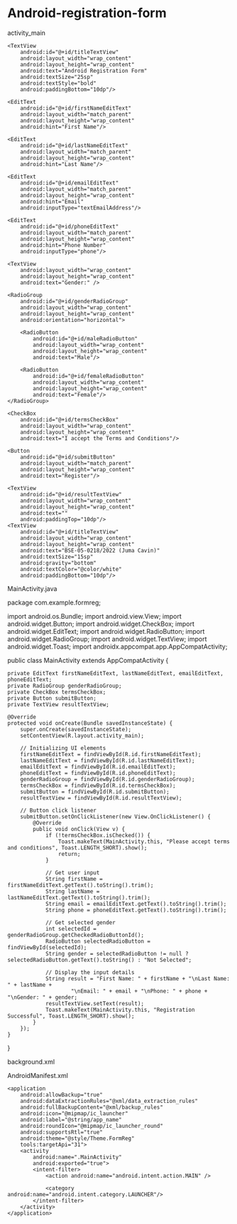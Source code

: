 # Android-registration-form

activity_main

<?xml version="1.0" encoding="utf-8"?>
<LinearLayout xmlns:android="http://schemas.android.com/apk/res/android"
    android:layout_width="match_parent"
    android:layout_height="match_parent"
    android:padding="16dp"
    android:background="@drawable/background"
    android:orientation="vertical">

    <TextView
        android:id="@+id/titleTextView"
        android:layout_width="wrap_content"
        android:layout_height="wrap_content"
        android:text="Android Registration Form"
        android:textSize="25sp"
        android:textStyle="bold"
        android:paddingBottom="10dp"/>

    <EditText
        android:id="@+id/firstNameEditText"
        android:layout_width="match_parent"
        android:layout_height="wrap_content"
        android:hint="First Name"/>

    <EditText
        android:id="@+id/lastNameEditText"
        android:layout_width="match_parent"
        android:layout_height="wrap_content"
        android:hint="Last Name"/>

    <EditText
        android:id="@+id/emailEditText"
        android:layout_width="match_parent"
        android:layout_height="wrap_content"
        android:hint="Email"
        android:inputType="textEmailAddress"/>

    <EditText
        android:id="@+id/phoneEditText"
        android:layout_width="match_parent"
        android:layout_height="wrap_content"
        android:hint="Phone Number"
        android:inputType="phone"/>

    <TextView
        android:layout_width="wrap_content"
        android:layout_height="wrap_content"
        android:text="Gender:" />

    <RadioGroup
        android:id="@+id/genderRadioGroup"
        android:layout_width="wrap_content"
        android:layout_height="wrap_content"
        android:orientation="horizontal">

        <RadioButton
            android:id="@+id/maleRadioButton"
            android:layout_width="wrap_content"
            android:layout_height="wrap_content"
            android:text="Male"/>

        <RadioButton
            android:id="@+id/femaleRadioButton"
            android:layout_width="wrap_content"
            android:layout_height="wrap_content"
            android:text="Female"/>
    </RadioGroup>

    <CheckBox
        android:id="@+id/termsCheckBox"
        android:layout_width="wrap_content"
        android:layout_height="wrap_content"
        android:text="I accept the Terms and Conditions"/>

    <Button
        android:id="@+id/submitButton"
        android:layout_width="match_parent"
        android:layout_height="wrap_content"
        android:text="Register"/>

    <TextView
        android:id="@+id/resultTextView"
        android:layout_width="wrap_content"
        android:layout_height="wrap_content"
        android:text=""
        android:paddingTop="10dp"/>
    <TextView
        android:id="@+id/titleTextView"
        android:layout_width="wrap_content"
        android:layout_height="wrap_content"
        android:text="BSE-05-0218/2022 (Juma Cavin)"
        android:textSize="15sp"
        android:gravity="bottom"
        android:textColor="@color/white"
        android:paddingBottom="10dp"/>

</LinearLayout>

MainActivity.java

package com.example.formreg;

import android.os.Bundle;
import android.view.View;
import android.widget.Button;
import android.widget.CheckBox;
import android.widget.EditText;
import android.widget.RadioButton;
import android.widget.RadioGroup;
import android.widget.TextView;
import android.widget.Toast;
import androidx.appcompat.app.AppCompatActivity;

public class MainActivity extends AppCompatActivity {

    private EditText firstNameEditText, lastNameEditText, emailEditText, phoneEditText;
    private RadioGroup genderRadioGroup;
    private CheckBox termsCheckBox;
    private Button submitButton;
    private TextView resultTextView;

    @Override
    protected void onCreate(Bundle savedInstanceState) {
        super.onCreate(savedInstanceState);
        setContentView(R.layout.activity_main);

        // Initializing UI elements
        firstNameEditText = findViewById(R.id.firstNameEditText);
        lastNameEditText = findViewById(R.id.lastNameEditText);
        emailEditText = findViewById(R.id.emailEditText);
        phoneEditText = findViewById(R.id.phoneEditText);
        genderRadioGroup = findViewById(R.id.genderRadioGroup);
        termsCheckBox = findViewById(R.id.termsCheckBox);
        submitButton = findViewById(R.id.submitButton);
        resultTextView = findViewById(R.id.resultTextView);

        // Button click listener
        submitButton.setOnClickListener(new View.OnClickListener() {
            @Override
            public void onClick(View v) {
                if (!termsCheckBox.isChecked()) {
                    Toast.makeText(MainActivity.this, "Please accept terms and conditions", Toast.LENGTH_SHORT).show();
                    return;
                }

                // Get user input
                String firstName = firstNameEditText.getText().toString().trim();
                String lastName = lastNameEditText.getText().toString().trim();
                String email = emailEditText.getText().toString().trim();
                String phone = phoneEditText.getText().toString().trim();

                // Get selected gender
                int selectedId = genderRadioGroup.getCheckedRadioButtonId();
                RadioButton selectedRadioButton = findViewById(selectedId);
                String gender = selectedRadioButton != null ? selectedRadioButton.getText().toString() : "Not Selected";

                // Display the input details
                String result = "First Name: " + firstName + "\nLast Name: " + lastName +
                        "\nEmail: " + email + "\nPhone: " + phone + "\nGender: " + gender;
                resultTextView.setText(result);
                Toast.makeText(MainActivity.this, "Registration Successful", Toast.LENGTH_SHORT).show();
            }
        });
    }
}


background.xml

<?xml version="1.0" encoding="utf-8"?>
<shape xmlns:android="http://schemas.android.com/apk/res/android">
    <gradient android:type="linear" android:angle="100" android:centerColor="#5CEEF1F4"
        android:startColor="#B2ED070D" android:endColor="#D312161A"/>
</shape>

AndroidManifest.xml

<?xml version="1.0" encoding="utf-8"?>
<manifest xmlns:android="http://schemas.android.com/apk/res/android"
    xmlns:tools="http://schemas.android.com/tools">

    <application
        android:allowBackup="true"
        android:dataExtractionRules="@xml/data_extraction_rules"
        android:fullBackupContent="@xml/backup_rules"
        android:icon="@mipmap/ic_launcher"
        android:label="@string/app_name"
        android:roundIcon="@mipmap/ic_launcher_round"
        android:supportsRtl="true"
        android:theme="@style/Theme.FormReg"
        tools:targetApi="31">
        <activity
            android:name=".MainActivity"
            android:exported="true">
            <intent-filter>
                <action android:name="android.intent.action.MAIN" />

                <category android:name="android.intent.category.LAUNCHER"/>
            </intent-filter>
        </activity>
    </application>

</manifest>
